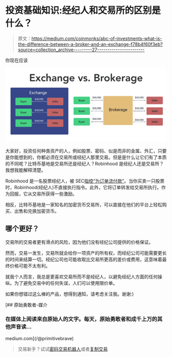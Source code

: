 # 投资基础知识:经纪人和交易所的区别是什么？

> 原文：<https://medium.com/coinmonks/abc-of-investments-what-is-the-difference-between-a-broker-and-an-exchange-f78b4f60f3eb?source=collection_archive---------27----------------------->

你现在应该

![](img/33990281942ce6caa5490a346573cff1.png)

大家好，投资任何种类资产的人，例如股票、密码、似是而非的金属、外汇，只要是你能想到的，你都必须在交易所或经纪人那里交易。但是是什么让它们有了本质的不同呢？比特币基地是交易所还是经纪人？Robinhood 是经纪人还是交易所？我想我能解释清楚。

Robinhood 是一名股票经纪人，被 SEC[指控“为订单流付款”](https://www.nytimes.com/2021/08/30/business/sec-payment-for-order-flow-robinhood.html)。当你买卖一只股票时，Robinhood(经纪人)不直接执行指令。此外，它将订单转发给交易所执行。作为回报，它从交易所获得一些激励。

相反，比特币基地是一家知名的加密货币交易所，可以直接在他们的平台上轻松购买、出售和兑换加密货币。

## 哪个更好？

交易所的交易者更有滑点的风险，因为他们没有经纪公司提供的价格保证。

然而，交易一发生，交易所就会给你一项资产的所有权，而经纪公司可能需要更长的时间来结算一切。经纪公司也可能收取比交易所更高的差价或费用，这意味着最终价格可能不太有利。

就我个人而言，我总是更喜欢交易所而不是经纪人，以避免经纪人方面的任何操纵。为了避免交易中的任何失误，人们可以使用限价单。

如果你想错过这么棒的产品，想得到通知，请考虑关注我。谢谢:)

[](/@primitivebrave) [## 原始勇敢者-媒介

### 在媒体上阅读来自原始人的文字。每天，原始勇敢者和成千上万的其他声音读…

medium.com](/@primitivebrave) 

> 交易新手？试试[密码交易机器人](/coinmonks/crypto-trading-bot-c2ffce8acb2a)或者[复制交易](/coinmonks/top-10-crypto-copy-trading-platforms-for-beginners-d0c37c7d698c)